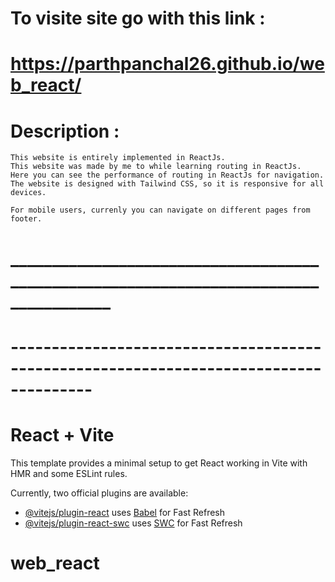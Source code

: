 
# To visite site go with this link :

# https://parthpanchal26.github.io/web_react/

# Description :

    This website is entirely implemented in ReactJs.
    This website was made by me to while learning routing in ReactJs.
    Here you can see the performance of routing in ReactJs for navigation.
    The website is designed with Tailwind CSS, so it is responsive for all devices.

    For mobile users, currenly you can navigate on different pages from footer.

# ______________________________________________________________________________________

# --------------------------------------------------------------------------------------
# React + Vite

This template provides a minimal setup to get React working in Vite with HMR and some ESLint rules.

Currently, two official plugins are available:

- [@vitejs/plugin-react](https://github.com/vitejs/vite-plugin-react/blob/main/packages/plugin-react/README.md) uses [Babel](https://babeljs.io/) for Fast Refresh
- [@vitejs/plugin-react-swc](https://github.com/vitejs/vite-plugin-react-swc) uses [SWC](https://swc.rs/) for Fast Refresh
# web_react
